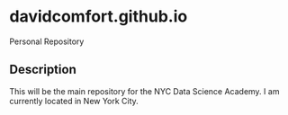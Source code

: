 # davidcomfort.github.io
Personal Repository

## Description
This will be the main repository for the NYC Data Science Academy. I am currently located in New York City.
